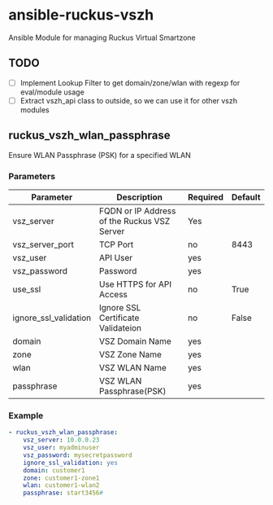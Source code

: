 # ansible-ruckus-vszh

Ansible Module for managing Ruckus Virtual Smartzone

## TODO

- [ ] Implement Lookup Filter to get domain/zone/wlan with regexp for eval/module usage
- [ ] Extract vszh_api class to outside, so we can use it for other vszh modules

## ruckus_vszh_wlan_passphrase

Ensure WLAN Passphrase (PSK) for a specified WLAN

### Parameters

| Parameter | Description | Required  | Default |
| --------- | ----------- | --------- | ------- |
| vsz_server        | FQDN or IP Address of the Ruckus VSZ Server | Yes | |
| vsz_server_port   | TCP Port | no | 8443 |
| vsz_user          | API User | yes | | 
| vsz_password      | Password | yes | | 
| use_ssl | Use HTTPS for API Access | no | True |
| ignore_ssl_validation | Ignore SSL Certificate Validateion | no | False |
| domain | VSZ Domain Name | yes | |
| zone | VSZ Zone Name | yes | |
| wlan | VSZ WLAN Name | yes | |
| passphrase | VSZ WLAN Passphrase(PSK) | yes | |

### Example

```yaml
- ruckus_vszh_wlan_passphrase:
    vsz_server: 10.0.0.23
    vsz_user: myadminuser
    vsz_password: mysecretpassword
    ignore_ssl_validation: yes
    domain: customer1
    zone: customer1-zone1
    wlan: customer1-wlan2
    passphrase: start3456#
```
